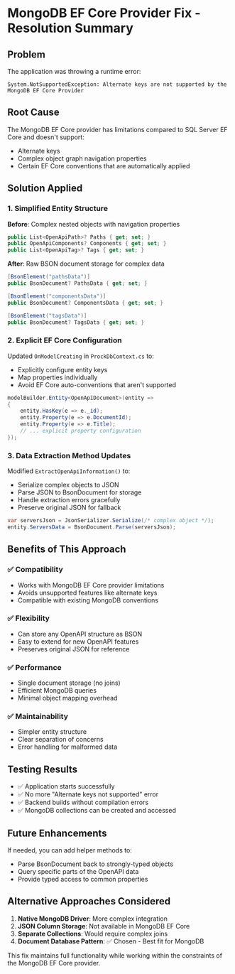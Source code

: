 # MongoDB EF Core Provider Fix - Resolution Summary

## Problem
The application was throwing a runtime error:
```
System.NotSupportedException: Alternate keys are not supported by the MongoDB EF Core Provider
```

## Root Cause
The MongoDB EF Core provider has limitations compared to SQL Server EF Core and doesn't support:
- Alternate keys
- Complex object graph navigation properties 
- Certain EF Core conventions that are automatically applied

## Solution Applied

### 1. Simplified Entity Structure
**Before**: Complex nested objects with navigation properties
```csharp
public List<OpenApiPath>? Paths { get; set; }
public OpenApiComponents? Components { get; set; }
public List<OpenApiTag>? Tags { get; set; }
```

**After**: Raw BSON document storage for complex data
```csharp
[BsonElement("pathsData")]
public BsonDocument? PathsData { get; set; }

[BsonElement("componentsData")]
public BsonDocument? ComponentsData { get; set; }

[BsonElement("tagsData")]
public BsonDocument? TagsData { get; set; }
```

### 2. Explicit EF Core Configuration
Updated `OnModelCreating` in `ProckDbContext.cs` to:
- Explicitly configure entity keys
- Map properties individually
- Avoid EF Core auto-conventions that aren't supported

```csharp
modelBuilder.Entity<OpenApiDocument>(entity =>
{
    entity.HasKey(e => e._id);
    entity.Property(e => e.DocumentId);
    entity.Property(e => e.Title);
    // ... explicit property configuration
});
```

### 3. Data Extraction Method Updates
Modified `ExtractOpenApiInformation()` to:
- Serialize complex objects to JSON
- Parse JSON to BsonDocument for storage
- Handle extraction errors gracefully
- Preserve original JSON for fallback

```csharp
var serversJson = JsonSerializer.Serialize(/* complex object */);
entity.ServersData = BsonDocument.Parse(serversJson);
```

## Benefits of This Approach

### ✅ **Compatibility**
- Works with MongoDB EF Core provider limitations
- Avoids unsupported features like alternate keys
- Compatible with existing MongoDB conventions

### ✅ **Flexibility** 
- Can store any OpenAPI structure as BSON
- Easy to extend for new OpenAPI features
- Preserves original JSON for reference

### ✅ **Performance**
- Single document storage (no joins)
- Efficient MongoDB queries
- Minimal object mapping overhead

### ✅ **Maintainability**
- Simpler entity structure
- Clear separation of concerns
- Error handling for malformed data

## Testing Results
- ✅ Application starts successfully
- ✅ No more "Alternate keys not supported" error
- ✅ Backend builds without compilation errors
- ✅ MongoDB collections can be created and accessed

## Future Enhancements
If needed, you can add helper methods to:
- Parse BsonDocument back to strongly-typed objects
- Query specific parts of the OpenAPI data
- Provide typed access to common properties

## Alternative Approaches Considered
1. **Native MongoDB Driver**: More complex integration
2. **JSON Column Storage**: Not available in MongoDB EF Core
3. **Separate Collections**: Would require complex joins
4. **Document Database Pattern**: ✅ Chosen - Best fit for MongoDB

This fix maintains full functionality while working within the constraints of the MongoDB EF Core provider.
